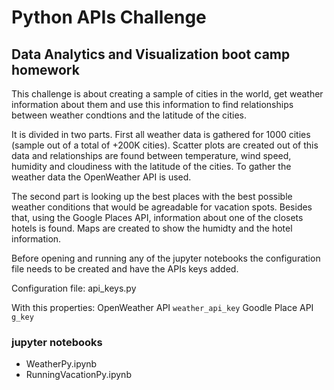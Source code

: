 # Python APIs Challenge

## Data Analytics and Visualization boot camp homework

This challenge is about creating a sample of cities in the world, get weather information about them and use this information to find relationships between weather condtions and the latitude of the cities.

It is divided in two parts. First all weather data is gathered for 1000 cities (sample out of a total of +200K cities). Scatter plots are created out of this data and relationships are found between temperature, wind speed, humidity and cloudiness with the latitude of the cities. To gather the weather data the OpenWeather API is used.

The second part is looking up the best places with the best possible weather conditions that would be agreadable for vacation spots. Besides that, using the Google Places API, information about one of the closets hotels is found. Maps are created to show the humidty and the hotel information.

Before opening and running any of the jupyter notebooks the configuration file needs to be created and have the APIs keys added.

Configuration file: api_keys.py

With this properties:
OpenWeather API ```weather_api_key```
Goodle Place API ```g_key```

### jupyter notebooks
- WeatherPy.ipynb
- RunningVacationPy.ipynb
